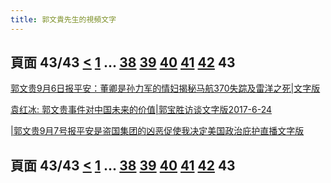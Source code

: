 ```yaml
---
title: 郭文貴先生的視頻文字
---
```

## 頁面 43/43 [**<**]({{site.baseurl}}/miles/transcript/page42) [1]({{site.baseurl}}/miles/transcript/index) ... [38]({{site.baseurl}}/miles/transcript/page38) [39]({{site.baseurl}}/miles/transcript/page39) [40]({{site.baseurl}}/miles/transcript/page40) [41]({{site.baseurl}}/miles/transcript/page41) [42]({{site.baseurl}}/miles/transcript/page42) **43**

[郭文贵9月6日报平安：董卿是孙力军的情妇揭秘马航370失踪及雷洋之死&#124;文字版]({{site.baseurl}}/miles/transcript/2018/04/20180418-6438072051436758841)

[袁红冰: 郭文贵事件对中国未来的价值&#124;郭宝胜访谈文字版2017-6-24]({{site.baseurl}}/miles/transcript/2018/04/20180418-8213280584796437424)

[&#124;郭文贵9月7号报平安是盗国集团的凶恶促使我决定美国政治庇护直播文字版]({{site.baseurl}}/miles/transcript/2018/04/20180418-3180317526840992396)


## 頁面 43/43 [**<**]({{site.baseurl}}/miles/transcript/page42) [1]({{site.baseurl}}/miles/transcript/index) ... [38]({{site.baseurl}}/miles/transcript/page38) [39]({{site.baseurl}}/miles/transcript/page39) [40]({{site.baseurl}}/miles/transcript/page40) [41]({{site.baseurl}}/miles/transcript/page41) [42]({{site.baseurl}}/miles/transcript/page42) **43**
